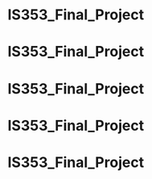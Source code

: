 # IS353_Final_Project
# IS353_Final_Project
# IS353_Final_Project
# IS353_Final_Project
# IS353_Final_Project
